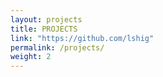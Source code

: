 ```yaml
---
layout: projects
title: PROJECTS
link: "https://github.com/lshig"
permalink: /projects/
weight: 2
---
```

